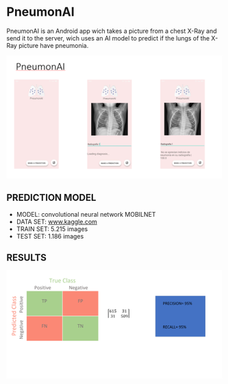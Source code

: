 # PneumonAI
PneumonAI is an Android app wich takes a picture from a chest X-Ray and send it to the server, wich uses an AI model to predict if the lungs of the X-Ray picture have pneumonia.

![alt text](https://github.com/Pedro-Coza/PneumonAI/blob/master/githubphoto.png)








## PREDICTION MODEL


- MODEL: convolutional neural network MOBILNET
- DATA SET: www.kaggle.com
- TRAIN SET: 5.215 images
- TEST SET: 1.186 images




## RESULTS

![alt text](https://github.com/Pedro-Coza/PneumonAI/blob/master/github_photo.png)

